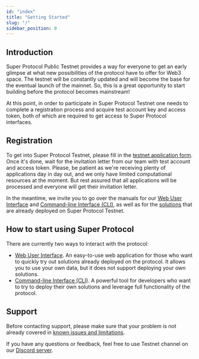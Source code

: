 ```yaml
---
id: "index"
title: "Getting Started"
slug: "/"
sidebar_position: 0
---
```


## Introduction

Super Protocol Public Testnet provides a way for everyone to get an early glimpse at what new possibilities of the protocol have to offer for Web3 space. The testnet will be constantly updated and will become the base for the eventual launch of the mainnet. So, this is a great opportunity to start building before the protocol becomes mainstream!

At this point, in order to participate in Super Protocol Testnet one needs to complete a registration process and acquire test account key and access token, both of which are required to get access to Super Protocol interfaces.

## Registration

To get into Super Protocol Testnet, please fill in the [testnet application form](https://superprotocol.typeform.com/testnet). Once it's done, wait for the invitation letter from our team with test account and access token. Please, be patient as we're receiving plenty of applications day in day out, and we only have limited computational resources at the moment.  But rest assured that all applications will be processed and everyone will get their invitation letter.

In the meantime, we invite you to go over the manuals for our [Web User Interface](/testnet/marketplace) and [Command-line Interface (CLI)](/testnet/cli), as well as for the [solutions](https://github.com/Super-Protocol/solutions) that are already deployed on Super Protocol Testnet.

## How to start using Super Protocol

There are currently two ways to interact with the protocol:
- [Web User Interface](/testnet/marketplace). An easy-to-use web application for those who want to quickly try out solutions already deployed on the protocol. It allows you to use your own data, but it does not support deploying your own solutions.
- [Command-line Interface (CLI)](/testnet/cli). A powerful tool for developers who want to try to deploy their own solutions and leverage full functionality of the protocol.

## Support

Before contacting support, please make sure that your problem is not already covered in [known issues and limitations](/testnet/known-issues).

If you have any questions or feedback, feel free to use Testnet channel on our [Discord server](https://discord.com/invite/superprotocol).